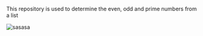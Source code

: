 This repository is used to determine the even, odd and prime numbers from a list 

![sasasa](https://user-images.githubusercontent.com/62081176/148943739-fee56947-b498-4cff-be5c-d0d4448e56de.png)
